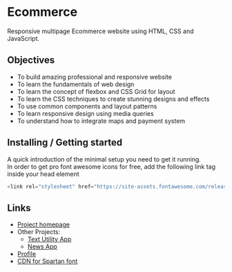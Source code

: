 # Ecommerce

Responsive multipage Ecommerce website using HTML, CSS and JavaScript.

## Objectives

* To build amazing professional and responsive website
* To learn the fundamentals of web design
* To learn the concept of flexbox and CSS Grid for layout
* To learn the CSS techniques to create stunning designs and effects
* To use common components and layout patterns
* To learn responsive design using media queries
* To understand how to integrate maps and payment system

## Installing / Getting started

A quick introduction of the minimal setup you need to get it running.
<br>In order to get pro font awesome icons for free, add the following link tag inside your head element
``` js
<link rel="stylesheet" href="https://site-assets.fontawesome.com/releases/v6.6.0/css/all.css">
```

[comment]: # "## Developing
In order to develop the project, follow these steps"
[comment]: # "### Building
To build the project for deployment, follow these steps"
[comment]: # "### Deploying/Publishing
To deploy the project to a server, follow these steps"
[comment]: # "## Features"
[comment]: # "## Contributing"

## Links

- <a href = "https://github.com/Roshan9807950330/Map-Integration">Project homepage</a>
- Other Projects:
  - <a href = "https://github.com/Roshan9807950330/Text-Utility-App">Text Utility App</a>
  - <a href = "https://github.com/Roshan9807950330/News-App">News App</a>
- <a href = "https://github.com/Roshan9807950330">Profile</a>
- <a href="https://www.cdnfonts.com/spartan.font">CDN for Spartan font</a>

[comment]: # "## Licensing"